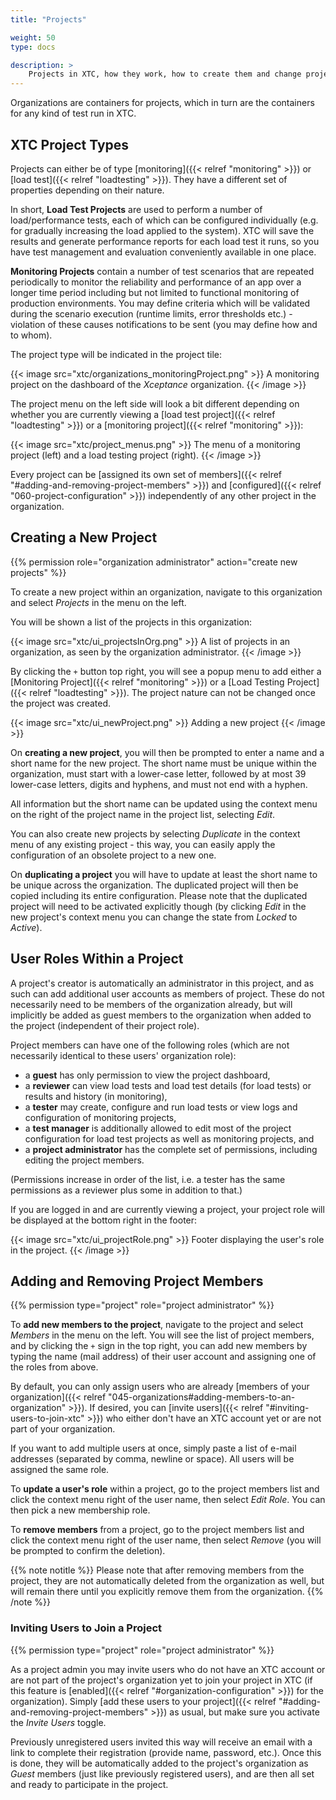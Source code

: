 ```yaml
---
title: "Projects"

weight: 50
type: docs

description: >
    Projects in XTC, how they work, how to create them and change project members.
---
```


Organizations are containers for projects, which in turn are the containers for any kind of test run in XTC. 

## XTC Project Types

Projects can either be of type [monitoring]({{< relref "monitoring" >}}) or [load test]({{< relref "loadtesting" >}}). They have a different set of properties depending on their nature. 

In short, **Load Test Projects** are used to perform a number of load/performance tests, each of which can be configured individually (e.g. for gradually increasing the load applied to the system). XTC will save the results and generate performance reports for each load test it runs, so you have test management and evaluation conveniently available in one place.

**Monitoring Projects** contain a number of test scenarios that are repeated periodically to monitor the reliability and performance of an app over a longer time period including but not limited to functional monitoring of production environments. You may define criteria which will be validated during the scenario execution (runtime limits, error thresholds etc.) - violation of these causes notifications to be sent (you may define how and to whom).

The project type will be indicated in the project tile:

{{< image src="xtc/organizations_monitoringProject.png" >}}
A monitoring project on the dashboard of the _Xceptance_ organization.
{{< /image >}}

The project menu on the left side will look a bit different depending on whether you are currently viewing a [load test project]({{< relref "loadtesting" >}}) or a [monitoring project]({{< relref "monitoring" >}}):

{{< image src="xtc/project_menus.png" >}}
The menu of a monitoring project (left) and a load testing project (right).
{{< /image >}}

Every project can be [assigned its own set of members]({{< relref "#adding-and-removing-project-members" >}}) and [configured]({{< relref "060-project-configuration" >}}) independently of any other project in the organization. 

## Creating a New Project

{{% permission role="organization administrator" action="create new projects" %}}

To create a new project within an organization, navigate to this organization and select _Projects_ in the menu on the left. 

You will be shown a list of the projects in this organization:

{{< image src="xtc/ui_projectsInOrg.png" >}}
A list of projects in an organization, as seen by the organization administrator.
{{< /image >}}

By clicking the `+` button top right, you will see a popup menu to add either a [Monitoring Project]({{< relref "monitoring" >}}) or a [Load Testing Project]({{< relref "loadtesting" >}}). The project nature can not be changed once the project was created. 

{{< image src="xtc/ui_newProject.png" >}}
Adding a new project
{{< /image >}}

On **creating a new project**, you will then be prompted to enter a name and a short name for the new project. The short name must be unique within the organization, must start with a lower-case letter, followed by at most 39 lower-case letters, digits and hyphens, and must not end with a hyphen.

All information but the short name can be updated using the context menu on the right of the project name in the project list, selecting _Edit_. 

You can also create new projects by selecting _Duplicate_ in the context menu of any existing project - this way, you can easily apply the configuration of an obsolete project to a new one.

On **duplicating a project** you will have to update at least the short name to be unique across the organization. The duplicated project will then be copied including its entire configuration. Please note that the duplicated project will need to be activated explicitly though (by clicking _Edit_ in the new project's context menu you can change the state from _Locked_ to _Active_). 

## User Roles Within a Project 

A project's creator is automatically an administrator in this project, and as such can add additional user accounts as members of project. These do not necessarily need to be members of the organization already, but will implicitly be added as guest members to the organization when added to the project (independent of their project role). 

Project members can have one of the following roles (which are not necessarily identical to these users' organization role): 
* a **guest** has only permission to view the project dashboard, 
* a **reviewer** can view load tests and load test details (for load tests) or results and history (in monitoring),
* a **tester** may create, configure and run load tests or view logs and configuration of monitoring projects,
* a **test manager** is additionally allowed to edit most of the project configuration for load test projects as well as monitoring projects, and
* a **project administrator** has the complete set of permissions, including editing the project members.

(Permissions increase in order of the list, i.e. a tester has the same permissions as a reviewer plus some in addition to that.)

If you are logged in and are currently viewing a project, your project role will be displayed at the bottom right in the footer:

{{< image src="xtc/ui_projectRole.png" >}}
Footer displaying the user's role in the project.
{{< /image >}}

## Adding and Removing Project Members

{{% permission type="project" role="project administrator" %}}

To **add new members to the project**, navigate to the project and select _Members_ in the menu on the left. You will see the list of project members, and by clicking the `+` sign in the top right, you can add new members by typing the name (mail address) of their user account and assigning one of the roles from above. 

By default, you can only assign users who are already [members of your organization]({{< relref "045-organizations#adding-members-to-an-organization" >}}). If desired, you can [invite users]({{< relref "#inviting-users-to-join-xtc" >}}) who either don't have an XTC account yet or are not part of your organization.

If you want to add multiple users at once, simply paste a list of e-mail addresses (separated by comma, newline or space). All users will be assigned the same role.

To **update a user's role** within a project, go to the project members list and click the context menu right of the user name, then select _Edit Role_. You can then pick a new membership role. 

To **remove members** from a project, go to the project members list and click the context menu right of the user name, then select _Remove_ (you will be prompted to confirm the deletion).

{{% note notitle %}}
Please note that after removing members from the project, they are not automatically deleted from the organization as well, but will remain there until you explicitly remove them from the organization.
{{% /note %}}

### Inviting Users to Join a Project

{{% permission type="project" role="project administrator" %}}

As a project admin you may invite users who do not have an XTC account or are not part of the project's organization yet to join your project in XTC (if this feature is [enabled]({{< relref "#organization-configuration" >}}) for the organization). Simply [add these users to your project]({{< relref "#adding-and-removing-project-members" >}}) as usual, but make sure you activate the _Invite Users_ toggle.

Previously unregistered users invited this way will receive an email with a link to complete their registration (provide name, password, etc.). Once this is done, they will be automatically added to the project's organization as _Guest_ members (just like previously registered users), and are then all set and ready to participate in the project.